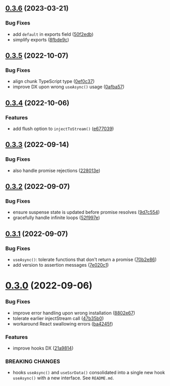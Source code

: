 ## [0.3.6](https://github.com/brillout/react-streaming/compare/v0.3.5...v0.3.6) (2023-03-21)


### Bug Fixes

* add `default` in exports field ([50f2edb](https://github.com/brillout/react-streaming/commit/50f2edb32283193d8829c073835c62db237dc3ca))
* simplify exports ([8fbde9c](https://github.com/brillout/react-streaming/commit/8fbde9c3f417535673e2931e50506feb46d1dfad))



## [0.3.5](https://github.com/brillout/react-streaming/compare/v0.3.4...v0.3.5) (2022-10-07)


### Bug Fixes

* align chunk TypeScript type ([0ef0c37](https://github.com/brillout/react-streaming/commit/0ef0c37219e06f0d38cf4b54454fd1d93642c0e7))
* improve DX upon wrong `useAsync()` usage ([0afba57](https://github.com/brillout/react-streaming/commit/0afba5768090783271ee725f94c801f78992450a))



## [0.3.4](https://github.com/brillout/react-streaming/compare/v0.3.3...v0.3.4) (2022-10-06)


### Features

* add flush option to `injectToStream()` ([e677039](https://github.com/brillout/react-streaming/commit/e677039b6831fa742b1915e791e4d22680684e6a))



## [0.3.3](https://github.com/brillout/react-streaming/compare/v0.3.2...v0.3.3) (2022-09-14)


### Bug Fixes

* also handle promise rejections ([228013e](https://github.com/brillout/react-streaming/commit/228013e41d3a4431c7d79ae88b296fba8bcfb152))



## [0.3.2](https://github.com/brillout/react-streaming/compare/v0.3.1...v0.3.2) (2022-09-07)


### Bug Fixes

* ensure suspense state is updated before promise resolves ([9d7c554](https://github.com/brillout/react-streaming/commit/9d7c55402a2d56b3c5f780f835b5f272ab805f7d))
* gracefully handle infinite loops ([52f997e](https://github.com/brillout/react-streaming/commit/52f997e532ac8504249d4c4bbc84e35dae490072))



## [0.3.1](https://github.com/brillout/react-streaming/compare/v0.3.0...v0.3.1) (2022-09-07)


### Bug Fixes

* `useAsync()`: tolerate functions that don't return a promise ([70b2e86](https://github.com/brillout/react-streaming/commit/70b2e869d634b9bd2bf417db746e2a7f13dd495a))
* add version to assertion messages ([7e020c1](https://github.com/brillout/react-streaming/commit/7e020c11e080d89c17008d6baf73e4d333f8dcb3))



# [0.3.0](https://github.com/brillout/react-streaming/compare/v0.2.22...v0.3.0) (2022-09-06)


### Bug Fixes

* improve error handling upon wrong installation ([8802e67](https://github.com/brillout/react-streaming/commit/8802e67df73f2f33618fe82e82e9554f6aa0f8fd))
* tolerate earlier injectStream call ([47b35b0](https://github.com/brillout/react-streaming/commit/47b35b0e759885c3216e1719f2c04c3cf4b60fab))
* workaround React swallowing errors ([ba4245f](https://github.com/brillout/react-streaming/commit/ba4245f4421714758046712f4256e094a31a76f4))


### Features

* improve hooks DX ([21a9814](https://github.com/brillout/react-streaming/commit/21a9814b97d93548884475f0a50222954024c3b9))


### BREAKING CHANGES

* hooks `useAsync()` and `useSsrData()` consolidated into
a single new hook `useAsync()` with a new interface. See `README.md`.
